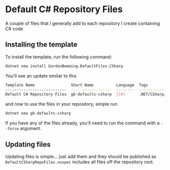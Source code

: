 # Default C# Repository Files

A couple of files that I generally add to each repository I create containing C# code

## Installing the template

To install the template, run the following command:

```bash 
dotnet new install GordonBeeming.DefaultFiles.CSharp
```

You'll see an update similar to this 

```bash
Template Name                Short Name          Language  Tags
---------------------------  ------------------  --------  ----------------------------
Default C# Repository Files  gb-defaults-csharp  [C#]      .NET/CSharp/git/editorconfig
```

and now to use the files in your repository, simple run

```bash
dotnet new gb-defaults-csharp
```

If you have any of the files already, you'll need to run the command with a `--force` argument.

## Updating files

Updating files is simple... just add them and they should be published as `DefaultCSharpRepoFiles.nuspec` includes all files off the repository root.
